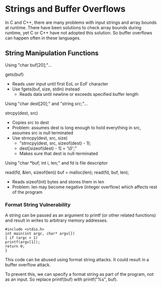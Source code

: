 # Strings and Buffer Overflows

In C and C++, there are many problems with input strings and array bounds at runtime. There have been solutions to check array bounds during runtime, yet C or C++ have not adopted this solution. So buffer overflows can happen often in these languages.

## String Manipulation Functions

Using "char buf[20];"...

gets(buf)
- Reads user input until first EoL or EoF character
- Use fgets(buf, size, stdin) instead
    - Reads data until newline or exceeds specified buffer length

Using "char dest[20];" and "string src;"...

strcpy(dest, src)
- Copies src to dest
- Problem: assumes dest is long enough to hold everything in src, assumes src is null terminated
- Use strncpy(dest, src, size)
    - "strncpy(dest, src, sizeof(dest) - 1); 
    - dest[sizeof(dest) - 1] = '\0';"
    - Makes sure that dest is null-terminated

Using "char *buf; int i, len;" and fd is file descriptor

read(fd, &len, sizeof(len))
buf = malloc(len);
read(fd, buf, len);
- Reads sizeof(int) bytes and stores them in len 
- Problem: len may become negative (integer overflow) which affects rest of the program

### Format String Vulnerability
A string can be passed as an argument to printf (or other related functions) and result in writes to arbitrary memory addresses.

    #include <stdio.h>
    int main(int argc, char* argv[])
    { if (argc > 1)
    printf(argv[1]);
    return 0;
    }

This code can be abused using format string attacks. It could result in a buffer overflow attack.

To prevent this, we can specify a format string as part of the program, not as an input. So replace printf(buf) with printf("%s", buf).


